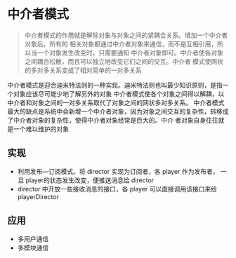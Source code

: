 # 中介者模式
> 中介者模式的作用就是解除对象与对象之间的紧耦合关系。增加一个中介者对象后，所有的
  相关对象都通过中介者对象来通信，而不是互相引用，所以当一个对象发生改变时，只需要通知
  中介者对象即可。中介者使各对象之间耦合松散，而且可以独立地改变它们之间的交互。中介者
  模式使网状的多对多关系变成了相对简单的一对多关系

中介者模式是迎合迪米特法则的一种实现。迪米特法则也叫最少知识原则，是指一个对象应该尽可能少地了解另外的对象
中介者模式使各个对象之间得以解耦，以中介者和对象之间的一对多关系取代了对象之间的网状多对多关系。
中介者模式最大的缺点是系统中会新增一个中介者对象，因为对象之间交互的复杂性，转移成了中介者对象的复杂性，使得中介者对象经常是巨大的。中介
者对象自身往往就是一个难以维护的对象

## 实现
 - 利用发布—订阅模式。将 director 实现为订阅者，各 player 作为发布者， 一旦 player的状态发生改变，便推送消息给 director
 - director 中开放一些接收消息的接口，各 player 可以直接调用该接口来给playerDirector

## 应用
 - 多用户通信
 - 多模块通信